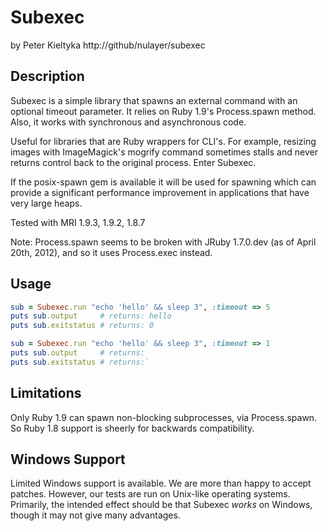 # Subexec
by Peter Kieltyka
http://github/nulayer/subexec

## Description

Subexec is a simple library that spawns an external command with
an optional timeout parameter. It relies on Ruby 1.9's Process.spawn
method. Also, it works with synchronous and asynchronous code.

Useful for libraries that are Ruby wrappers for CLI's. For example,
resizing images with ImageMagick's mogrify command sometimes stalls
and never returns control back to the original process. Enter Subexec.

If the posix-spawn gem is available it will be used for spawning
which can provide a significant performance improvement in applications
that have very large heaps.

Tested with MRI 1.9.3, 1.9.2, 1.8.7

Note: Process.spawn seems to be broken with JRuby 1.7.0.dev (as of
April 20th, 2012), and so it uses Process.exec instead.

## Usage

```ruby
sub = Subexec.run "echo 'hello' && sleep 3", :timeout => 5
puts sub.output     # returns: hello
puts sub.exitstatus # returns: 0

sub = Subexec.run "echo 'hello' && sleep 3", :timeout => 1
puts sub.output     # returns: 
puts sub.exitstatus # returns:`
```

## Limitations

Only Ruby 1.9 can spawn non-blocking subprocesses, via Process.spawn.
So Ruby 1.8 support is sheerly for backwards compatibility. 

## Windows Support

Limited Windows support is available. We are more than happy to accept patches.
However, our tests are run on Unix-like operating systems. Primarily, the intended
effect should be that Subexec *works* on Windows, though it may not give
many advantages.
